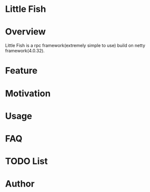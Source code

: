 # Little Fish

# Overview

Little Fish is a rpc framework(extremely simple to use) build on netty framework(4.0.32).


# Feature



# Motivation


# Usage


# FAQ


# TODO List


# Author
